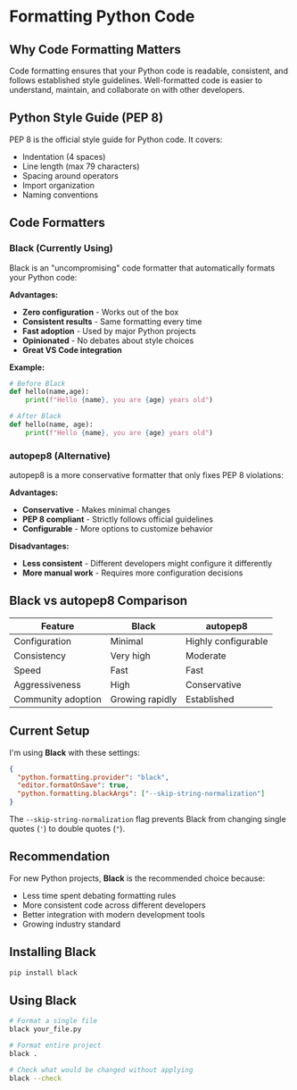 # Formatting Python Code

## Why Code Formatting Matters

Code formatting ensures that your Python code is readable, consistent, and follows established style guidelines. Well-formatted code is easier to understand, maintain, and collaborate on with other developers.

## Python Style Guide (PEP 8)

PEP 8 is the official style guide for Python code. It covers:

- Indentation (4 spaces)
- Line length (max 79 characters)
- Spacing around operators
- Import organization
- Naming conventions

## Code Formatters

### Black (Currently Using)

Black is an "uncompromising" code formatter that automatically formats your Python code:

**Advantages:**

- **Zero configuration** - Works out of the box
- **Consistent results** - Same formatting every time
- **Fast adoption** - Used by major Python projects
- **Opinionated** - No debates about style choices
- **Great VS Code integration**

**Example:**

```python
# Before Black
def hello(name,age):
    print(f"Hello {name}, you are {age} years old")

# After Black
def hello(name, age):
    print(f"Hello {name}, you are {age} years old")
```

### autopep8 (Alternative)

autopep8 is a more conservative formatter that only fixes PEP 8 violations:

**Advantages:**

- **Conservative** - Makes minimal changes
- **PEP 8 compliant** - Strictly follows official guidelines
- **Configurable** - More options to customize behavior

**Disadvantages:**

- **Less consistent** - Different developers might configure it differently
- **More manual work** - Requires more configuration decisions

## Black vs autopep8 Comparison

| Feature            | Black           | autopep8            |
| ------------------ | --------------- | ------------------- |
| Configuration      | Minimal         | Highly configurable |
| Consistency        | Very high       | Moderate            |
| Speed              | Fast            | Fast                |
| Aggressiveness     | High            | Conservative        |
| Community adoption | Growing rapidly | Established         |

## Current Setup

I'm using **Black** with these settings:

```json
{
  "python.formatting.provider": "black",
  "editor.formatOnSave": true,
  "python.formatting.blackArgs": ["--skip-string-normalization"]
}
```

The `--skip-string-normalization` flag prevents Black from changing single quotes (`'`) to double quotes (`"`).

## Recommendation

For new Python projects, **Black** is the recommended choice because:

- Less time spent debating formatting rules
- More consistent code across different developers
- Better integration with modern development tools
- Growing industry standard

## Installing Black

```bash
pip install black
```

## Using Black

```bash
# Format a single file
black your_file.py

# Format entire project
black .

# Check what would be changed without applying
black --check
```
